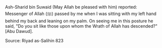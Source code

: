 Ash-Sharid bin Suwaid (May Allah be pleased with him) reported:
Messenger of Allah (ﷺ) passed by me when I was sitting with my left hand behind my back and leaning on my palm. On seeing me in this posture he said, "Do you sit like those upon whom the Wrath of Allah has descended?" [Abu Dawud].

Source: Riyad as-Salihin 823
